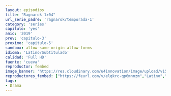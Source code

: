 ```yaml
---
layout: episodios
title: "Ragnarok 1x04"
url_serie_padre: 'ragnarok/temporada-1'
category: 'series'
capitulo: 'yes'
anio: '2019'
prev: 'capitulo-3'
proximo: 'capitulo-5'
sandbox: allow-same-origin allow-forms
idioma: 'Latino/Subtitulado'
calidad: 'Full HD'
fuente: 'cueva'
reproductor: fembed
image_banner: 'https://res.cloudinary.com/u4innovation/image/upload/v1564030189/euphoria-banner-min_yogqzi.jpg'
reproductores_fembed: ["https://feurl.com/v/elqkrc-qp6mnnzm","Latino","https://gdriveplayer.co/embed2.php?link=NzMel6EZE4A45UDx%252Ftpa9QTkhSz7gjNjFsea88GDIxjmfM4BdsysXwx66YDBePp6%252F0afyJvfFBVKTqTQx5u0RPLYHKTtE0BYVx0hI4CrEoeDlySQ955LzKSfgU%252BU50C826q5%252FHS33AXfo%252BFMhR5bTlAECACj3nRZT6pWoLmg%252BP7kpHI3LNY9aaBlLrPVw%252Fw8gaDgic6v7kEXcVnYEQmTMW","Latino","https://feurl.com/v/7rk-lig5rmkgjwe","Subtitulado","https://gdriveplayer.co/embed2.php?link=Bke%252BJgTMEM8vjHgZlcwTjwILDWjLlCnvTbiHXnAUrXlMF4NfYXirWOQ5VE19YGAbEKn8SKCPTIvm2jLtRbVqUNiFSQG7p69hYnoWzzgRG%252B99mYNGCSMB8%252Fu7iQ25VTY8L3M3XtrKfxRjkFWMFNRlLhAupS9Ki%252FRlkdiqdG8H6cSprGG1WdQ8dHSpLzqAZHNQyRz5kDgcMjRwRYVX7ehYwf","Subtitulado"]
tags:
- Drama
---
```













